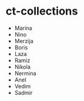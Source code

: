 # ct-collections

- Marina
- Nino
- Merzija
- Boris
- Laza
- Ramiz
- Nikola
- Nermina
- Anel
- Vedim
- Sadmir
